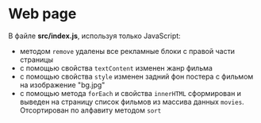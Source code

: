 # Web page

В файле **src/index.js**, используя только JavaScript:

- методом `remove` удалены все рекламные блоки с правой части страницы
- с помощью свойства `textContent` изменен жанр фильма
- с помощью свойства `style` изменен задний фон постера с фильмом на изображение "bg.jpg"
- с помощью метода `forEach` и свойства `innerHTML` сформирован и выведен на страницу список фильмов из массива данных `movies`. Отсортирован по алфавиту методом `sort`
